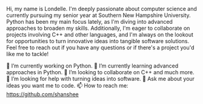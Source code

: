 Hi, my name is Londelle. I'm deeply passionate about computer science and currently pursuing my senior year at Southern New Hampshire University. Python has been my main focus lately, as I'm diving into advanced approaches to broaden my skills. Additionally, I'm eager to collaborate on projects involving C++ and other languages, and I'm always on the lookout for opportunities to turn innovative ideas into tangible software solutions. Feel free to reach out if you have any questions or if there's a project you'd like me to tackle!

🔭 I’m currently working on Python.
🌱 I’m currently learning advanced approaches in Python.
👯 I’m looking to collaborate on C++ and much more.
🤔 I’m looking for help with turning ideas into software.
💬 Ask me about your ideas you want me to code.
📫 How to reach me: https://github.com/shanshee
